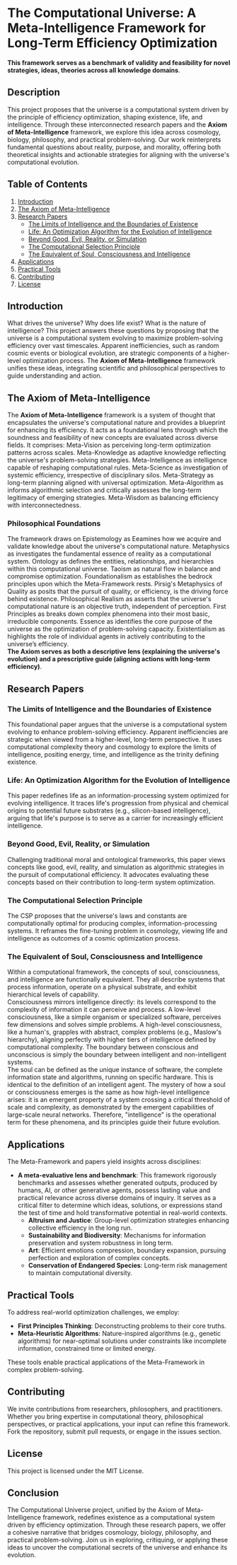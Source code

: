 # The Computational Universe: A Meta-Intelligence Framework for Long-Term Efficiency Optimization
**This framework serves as a benchmark of validity and feasibility for novel strategies, ideas, theories across all knowledge domains**.

## Description
This project proposes that the universe is a computational system driven by the principle of efficiency optimization, shaping existence, life, and intelligence. Through these interconnected research papers and the **Axiom of Meta-Intelligence** framework, we explore this idea across cosmology, biology, philosophy, and practical problem-solving. Our work reinterprets fundamental questions about reality, purpose, and morality, offering both theoretical insights and actionable strategies for aligning with the universe's computational evolution.</br>

## Table of Contents
1. [Introduction](#introduction)
2. [The Axiom of Meta-Intelligence](#the-axiom-of-meta-intelligence)
3. [Research Papers](#research-papers)
   - [The Limits of Intelligence and the Boundaries of Existence](#the-limits-of-intelligence-and-the-boundaries-of-existence)
   - [Life: An Optimization Algorithm for the Evolution of Intelligence](#life-an-optimization-algorithm-for-the-evolution-of-intelligence)
   - [Beyond Good, Evil, Reality, or Simulation](#beyond-good-evil-reality-or-simulation)
   - [The Computational Selection Principle](#the-computational-selection-principle)
   - [The Equivalent of Soul, Consciousness and Intelligence](#the-equivalent-of-soul-consciousness-and-intelligence)
4. [Applications](#applications)
5. [Practical Tools](#practical-tools)
6. [Contributing](#contributing)
7. [License](#license)

## Introduction
What drives the universe? Why does life exist? What is the nature of intelligence? This project answers these questions by proposing that the universe is a computational system evolving to maximize problem-solving efficiency over vast timescales. Apparent inefficiencies, such as random cosmic events or biological evolution, are strategic components of a higher-level optimization process. The **Axiom of Meta-Intelligence** framework unifies these ideas, integrating scientific and philosophical perspectives to guide understanding and action.

## The Axiom of Meta-Intelligence
The **Axiom of Meta-Intelligence** framework is a system of thought that encapsulates the universe's computational nature and provides a blueprint for enhancing its efficiency. It acts as a foundational lens through which the soundness and feasibility of new concepts are evaluated across diverse fields.
It comprises: Meta-Vision as perceiving long-term optimization patterns across scales. Meta-Knowledge as adaptive knowledge reflecting the universe's problem-solving strategies. Meta-Intelligence as intelligence capable of reshaping computational rules. Meta-Science as investigation of systemic efficiency, irrespective of disciplinary silos. Meta-Strategy as long-term planning aligned with universal optimization. Meta-Algorithm as informs algorithmic selection and critically assesses the long-term legitimacy of emerging strategies. Meta-Wisdom as balancing efficiency with interconnectedness.

### Philosophical Foundations
The framework draws on Epistemology as Eeamines how we acquire and validate knowledge about the universe's computational nature. Metaphysics as investigates the fundamental essence of reality as a computational system. Ontology as defines the entities, relationships, and hierarchies within this computational universe. Taoism as natural flow in balance and compromise optimization. Foundationalism as establishes the bedrock principles upon which the Meta-Framework rests. Pirsig's Metaphysics of Quality as posits that the pursuit of quality, or efficiency, is the driving force behind existence. Philosophical Realism as asserts that the universe's computational nature is an objective truth, independent of perception. First Principles as breaks down complex phenomena into their most basic, irreducible components. Essence as identifies the core purpose of the universe as the optimization of problem-solving capacity. Existentialism as highlights the role of individual agents in actively contributing to the universe’s efficiency.
</br>
**The Axiom serves as both a descriptive lens (explaining the universe's evolution) and a prescriptive guide (aligning actions with long-term efficiency)**.

## Research Papers

### The Limits of Intelligence and the Boundaries of Existence
This foundational paper argues that the universe is a computational system evolving to enhance problem-solving efficiency. Apparent inefficiencies are strategic when viewed from a higher-level, long-term perspective. It uses computational complexity theory and cosmology to explore the limits of intelligence, positing energy, time, and intelligence as the trinity defining existence.

### Life: An Optimization Algorithm for the Evolution of Intelligence
This paper redefines life as an information-processing system optimized for evolving intelligence. It traces life's progression from physical and chemical origins to potential future substrates (e.g., silicon-based intelligence), arguing that life's purpose is to serve as a carrier for increasingly efficient intelligence.

### Beyond Good, Evil, Reality, or Simulation
Challenging traditional moral and ontological frameworks, this paper views concepts like good, evil, reality, and simulation as algorithmic strategies in the pursuit of computational efficiency. It advocates evaluating these concepts based on their contribution to long-term system optimization.

### The Computational Selection Principle
The CSP proposes that the universe's laws and constants are computationally optimal for producing complex, information-processing systems. It reframes the fine-tuning problem in cosmology, viewing life and intelligence as outcomes of a cosmic optimization process.

### The Equivalent of Soul, Consciousness and Intelligence
Within a computational framework, the concepts of soul, consciousness, and intelligence are functionally equivalent. They all describe systems that process information, operate on a physical substrate, and exhibit hierarchical levels of capability.</br>
Consciousness mirrors intelligence directly: its levels correspond to the complexity of information it can perceive and process. A low-level consciousness, like a simple organism or specialized software, perceives few dimensions and solves simple problems. A high-level consciousness, like a human's, grapples with abstract, complex problems (e.g., Maslow's hierarchy), aligning perfectly with higher tiers of intelligence defined by computational complexity. The boundary between conscious and unconscious is simply the boundary between intelligent and non-intelligent systems.</br>
The soul can be defined as the unique instance of software, the complete information state and algorithms, running on specific hardware. This is identical to the definition of an intelligent agent. The mystery of how a soul or consciousness emerges is the same as how high-level intelligence arises: it is an emergent property of a system crossing a critical threshold of scale and complexity, as demonstrated by the emergent capabilities of large-scale neural networks. Therefore, "intelligence" is the operational term for these phenomena, and its principles guide their future evolution.


## Applications
The Meta-Framework and papers yield insights across disciplines:
- **A meta-evaluative lens and benchmark**: This framework rigorously benchmarks and assesses whether generated outputs, produced by humans, AI, or other generative agents, possess lasting value and practical relevance across diverse domains of inquiry. It serves as a critical filter to determine which ideas, solutions, or expressions stand the test of time and hold transformative potential in real-world contexts.
  - **Altruism and Justice**: Group-level optimization strategies enhancing collective efficiency in the long run.
  - **Sustainability and Biodiversity**: Mechanisms for information preservation and system robustness in long term.
  - **Art**: Efficient emotions compression, boundary expansion, pursuing perfection and exploration of complex concepts.
  - **Conservation of Endangered Species**: Long-term risk management to maintain computational diversity.

## Practical Tools
To address real-world optimization challenges, we employ:
- **First Principles Thinking**: Deconstructing problems to their core truths.
- **Meta-Heuristic Algorithms**: Nature-inspired algorithms (e.g., genetic algorithms) for near-optimal solutions under constraints like incomplete information, constrained time or limited energy.

These tools enable practical applications of the Meta-Framework in complex problem-solving.

## Contributing
We invite contributions from researchers, philosophers, and practitioners. Whether you bring expertise in computational theory, philosophical perspectives, or practical applications, your input can refine this framework. Fork the repository, submit pull requests, or engage in the issues section.

## License
This project is licensed under the MIT License.

## Conclusion
The Computational Universe project, unified by the Axiom of Meta-Intelligence framework, redefines existence as a computational system driven by efficiency optimization. Through these research papers, we offer a cohesive narrative that bridges cosmology, biology, philosophy, and practical problem-solving. Join us in exploring, critiquing, or applying these ideas to uncover the computational secrets of the universe and enhance its evolution.
